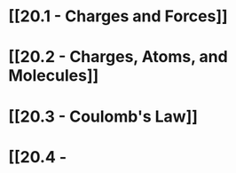 # [[20.1 - Charges and Forces]]
# [[20.2 - Charges, Atoms, and Molecules]]
# [[20.3 - Coulomb's Law]]
# [[20.4 -  
